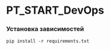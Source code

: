 # PT_START_DevOps

<!--Установка-->
### Установка зависимостей

```pip install -r requirements.txt```
